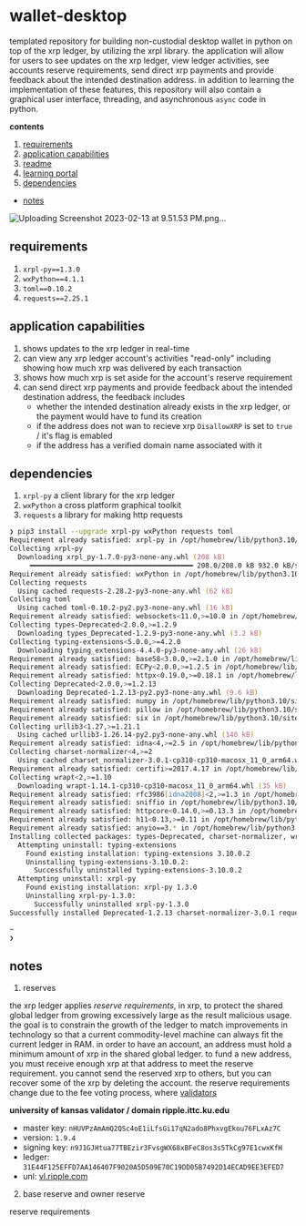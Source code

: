 # wallet-desktop

templated repository for building non-custodial desktop wallet in python on top of the xrp ledger, by utilizing the xrpl library.  the application will allow for users to see updates on the xrp ledger, view ledger activities, see accounts reserve requirements, send direct xrp payments and provide feedback about the intended destination address.  in addition to learning the implementation of these features, this repository will also contain a graphical user interface, threading, and asynchronous `async` code in python.

**contents**

1.  [requirements](#requirements)
2.  [application capabilities](#application-capabilities)
3.  [readme](https://github.com/XRPLF/xrpl-dev-portal/blob/master/content/tutorials/build-apps/build-a-desktop-wallet-in-python.md)
4.  [learning portal](https://xrpl.org/build-a-desktop-wallet-in-python.html)
5.  [dependencies](#dependencies)
-   [notes](#notes)

![Uploading Screenshot 2023-02-13 at 9.51.53 PM.png…]()


## requirements

1.  `xrpl-py==1.3.0`
2.  `wxPython==4.1.1`
3.  `toml==0.10.2`
4.  `requests==2.25.1`

## application capabilities

1.  shows updates to the xrp ledger in real-time
2.  can view any xrp ledger account's activities "read-only" including showing how much xrp was delivered by each transaction
3.  shows how much xrp is set aside for the account's reserve requirement
4.  can send direct xrp payments and provide feedback about the intended destination address, the feedback includes
    - whether the intended destination already exists in the xrp ledger, or the payment would have to fund its creation
    - if the address does not wan to recieve xrp `DisallowXRP` is set to `true` / it's flag is emabled
    - if the address has a verified domain name associated with it

## dependencies

1.  `xrpl-py` a client library for the xrp ledger
2.  `wxPython` a cross platform graphical toolkit
3.  `requests` a library for making http requests

```zsh
❯ pip3 install --upgrade xrpl-py wxPython requests toml
Requirement already satisfied: xrpl-py in /opt/homebrew/lib/python3.10/site-packages (1.3.0)
Collecting xrpl-py
  Downloading xrpl_py-1.7.0-py3-none-any.whl (208 kB)
     ━━━━━━━━━━━━━━━━━━━━━━━━━━━━━━━━━━━━━━━━ 208.0/208.0 kB 932.0 kB/s eta 0:00:00
Requirement already satisfied: wxPython in /opt/homebrew/lib/python3.10/site-packages (4.2.0)
Collecting requests
  Using cached requests-2.28.2-py3-none-any.whl (62 kB)
Collecting toml
  Using cached toml-0.10.2-py2.py3-none-any.whl (16 kB)
Requirement already satisfied: websockets<11.0,>=10.0 in /opt/homebrew/lib/python3.10/site-packages (from xrpl-py) (10.4)
Collecting types-Deprecated<2.0.0,>=1.2.9
  Downloading types_Deprecated-1.2.9-py3-none-any.whl (3.2 kB)
Collecting typing-extensions<5.0.0,>=4.2.0
  Downloading typing_extensions-4.4.0-py3-none-any.whl (26 kB)
Requirement already satisfied: base58<3.0.0,>=2.1.0 in /opt/homebrew/lib/python3.10/site-packages (from xrpl-py) (2.1.1)
Requirement already satisfied: ECPy<2.0.0,>=1.2.5 in /opt/homebrew/lib/python3.10/site-packages (from xrpl-py) (1.2.5)
Requirement already satisfied: httpx<0.19.0,>=0.18.1 in /opt/homebrew/lib/python3.10/site-packages (from xrpl-py) (0.18.2)
Collecting Deprecated<2.0.0,>=1.2.13
  Downloading Deprecated-1.2.13-py2.py3-none-any.whl (9.6 kB)
Requirement already satisfied: numpy in /opt/homebrew/lib/python3.10/site-packages (from wxPython) (1.23.5)
Requirement already satisfied: pillow in /opt/homebrew/lib/python3.10/site-packages (from wxPython) (9.3.0)
Requirement already satisfied: six in /opt/homebrew/lib/python3.10/site-packages (from wxPython) (1.16.0)
Collecting urllib3<1.27,>=1.21.1
  Using cached urllib3-1.26.14-py2.py3-none-any.whl (140 kB)
Requirement already satisfied: idna<4,>=2.5 in /opt/homebrew/lib/python3.10/site-packages (from requests) (3.4)
Collecting charset-normalizer<4,>=2
  Using cached charset_normalizer-3.0.1-cp310-cp310-macosx_11_0_arm64.whl (122 kB)
Requirement already satisfied: certifi>=2017.4.17 in /opt/homebrew/lib/python3.10/site-packages (from requests) (2022.12.7)
Collecting wrapt<2,>=1.10
  Downloading wrapt-1.14.1-cp310-cp310-macosx_11_0_arm64.whl (35 kB)
Requirement already satisfied: rfc3986[idna2008]<2,>=1.3 in /opt/homebrew/lib/python3.10/site-packages (from httpx<0.19.0,>=0.18.1->xrpl-py) (1.5.0)
Requirement already satisfied: sniffio in /opt/homebrew/lib/python3.10/site-packages (from httpx<0.19.0,>=0.18.1->xrpl-py) (1.3.0)
Requirement already satisfied: httpcore<0.14.0,>=0.13.3 in /opt/homebrew/lib/python3.10/site-packages (from httpx<0.19.0,>=0.18.1->xrpl-py) (0.13.7)
Requirement already satisfied: h11<0.13,>=0.11 in /opt/homebrew/lib/python3.10/site-packages (from httpcore<0.14.0,>=0.13.3->httpx<0.19.0,>=0.18.1->xrpl-py) (0.12.0)
Requirement already satisfied: anyio==3.* in /opt/homebrew/lib/python3.10/site-packages (from httpcore<0.14.0,>=0.13.3->httpx<0.19.0,>=0.18.1->xrpl-py) (3.6.2)
Installing collected packages: types-Deprecated, charset-normalizer, wrapt, urllib3, typing-extensions, toml, requests, Deprecated, xrpl-py
  Attempting uninstall: typing-extensions
    Found existing installation: typing-extensions 3.10.0.2
    Uninstalling typing-extensions-3.10.0.2:
      Successfully uninstalled typing-extensions-3.10.0.2
  Attempting uninstall: xrpl-py
    Found existing installation: xrpl-py 1.3.0
    Uninstalling xrpl-py-1.3.0:
      Successfully uninstalled xrpl-py-1.3.0
Successfully installed Deprecated-1.2.13 charset-normalizer-3.0.1 requests-2.28.2 toml-0.10.2 types-Deprecated-1.2.9 typing-extensions-4.4.0 urllib3-1.26.14 wrapt-1.14.1 xrpl-py-1.7.0

~                                                                                         5s 09:33:27 PM
❯
```

## notes

1.  reserves

the xrp ledger applies _reserve requirements_, in xrp, to protect the shared global ledger from growing excessively large as the result malicious usage.  the goal is to constrain the growth of the ledger to match improvements in technology so that a current commodity-level machine can always fit the current ledger in RAM.  in order to have an account, an address must hold a minimum amount of xrp in the shared global ledger.  to fund a new address, you must receive enough xrp at that address to meet the reserve requirement.  you cannot send the reserved xrp to others, but you can recover some of the xrp by deleting the account.  the reserve requirements change due to the fee voting process, where [validators](https://livenet.xrpl.org/network/validators)

**university of kansas validator / domain ripple.ittc.ku.edu**

- master key:  `nHUVPzAmAmQ2QSc4oE1iLfsGi17qN2ado8PhxvgEkou76FLxAz7C`
- version:  `1.9.4`
- signing key:  `n9J1GJHtua77TBEzir3FvsgWX68xBFeC8os3s5TkCg97E1cwxKfH`
- ledger:  `31E44F125EFFD7AA146407F9020A5D509E70C19DD05B7492D14ECAD9EE3EFED7`
- unl: [vl.ripple.com](vl.ripple.com)

2.  base reserve and owner reserve

reserve requirements
